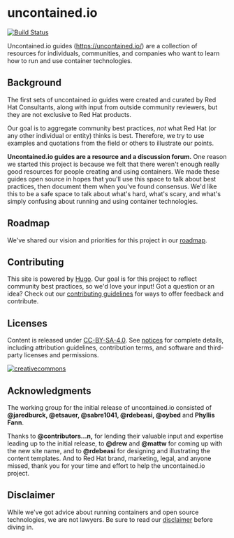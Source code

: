 # uncontained.io

[![Build Status](https://travis-ci.org/redhat-cop/uncontained.io.svg?branch=master)](https://travis-ci.org/redhat-cop/uncontained.io)

Uncontained.io guides (https://uncontained.io/) are a collection of resources for individuals, communities, and companies who want to learn how to run and use container technologies.

## Background
The first sets of uncontained.io guides were created and curated by Red Hat Consultants, along with input from outside community reviewers, but they are not exclusive to Red Hat products.

Our goal is to aggregate community best practices, *not* what Red Hat (or any other individual or entity) thinks is best. Therefore, we try to use examples and quotations from the field or others to illustrate our points.

**Uncontained.io guides are a resource and a discussion forum.** One reason we started this project is because we felt that there weren't enough really good resources for people creating and using containers. We made these guides open source in hopes that you'll use this space to talk about best practices, then document them when you've found consensus. We'd like this to be a safe space to talk about what's hard, what's scary, and what's simply confusing about running and using container technologies.

## Roadmap

We've shared our vision and priorities for this project in our [roadmap](docs/roadmap.md).

## Contributing

This site is powered by [Hugo](https://gohugo.io/). Our goal is for this project to reflect community best practices, so we'd love your input! Got a question or an idea? Check out our [contributing guidelines](/CONTRIBUTING.md) for ways to offer feedback and contribute.

## Licenses

Content is released under [CC-BY-SA-4.0](https://creativecommons.org/licenses/by-sa/4.0/). See [notices](notices.md) for complete details, including attribution guidelines, contribution terms, and software and third-party licenses and permissions.

[![creativecommons](https://i.creativecommons.org/l/by-sa/4.0/88x31.png)](https://creativecommons.org/licenses/by-sa/4.0/)

## Acknowledgments

The working group for the initial release of uncontained.io consisted of **@jaredburck, @etsauer, @sabre1041, @rdebeasi, @oybed** and **Phyllis Fann**.

Thanks to **@contributors...n,** for lending their valuable input and expertise leading up to the initial release, to **@drew** and **@mattw** for coming up with the new site name, and to **@rdebeasi** for designing and illustrating the content templates. And to Red Hat brand, marketing, legal, and anyone missed, thank you for your time and effort to help the uncontained.io project.

## Disclaimer
While we've got advice about running containers and open source technologies, we are not lawyers. Be sure to read our [disclaimer](notices.md#legal-disclaimer) before diving in.
